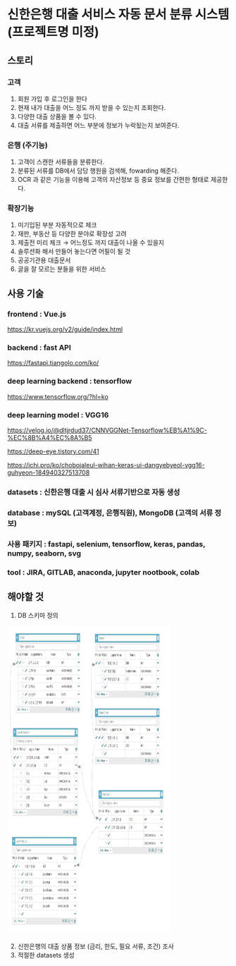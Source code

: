 신한은행 대출 서비스 자동 문서 분류 시스템 (프로젝트명 미정)
============= 


스토리
----


### 고객

1. 회원 가입 후 로그인을 한다
2. 현재 내가 대출을 어느 정도 까지 받을 수 있는지 조회한다.
3. 다양한 대출 상품을 볼 수 있다.
4. 대출 서류를 제출하면 어느 부분에 정보가 누락됬는지 보여준다.

### 은행 (주기능)

1. 고객이 스캔한 서류들을 분류한다.
2. 분류된 서류를 DB에서 담당 행원을 검색해, fowarding 해준다.
3. OCR 과 같은 기능을 이용해 고객의 자산정보 등 중요 정보를 간편한 형태로 제공한다.

### 확장기능

1. 미기입된 부분 자동적으로 체크
2. 재판, 부동산 등 다양한 분야로 확장성 고려
3. 제출전 미리 체크 → 어느정도 까지 대출이 나올 수 있을지
4. 솔루션화 해서 만들어 놓는다면 어필이 될 것
5. 공공기관용 대출문서
6. 글을 잘 모르는 분들을 위한 서비스

사용 기술
-------

### frontend : Vue.js

https://kr.vuejs.org/v2/guide/index.html

### backend : fast API

https://fastapi.tiangolo.com/ko/

### deep learning backend : tensorflow

https://www.tensorflow.org/?hl=ko

### deep learning model : VGG16

https://velog.io/@dltjrdud37/CNNVGGNet-Tensorflow%EB%A1%9C-%EC%8B%A4%EC%8A%B5

https://deep-eye.tistory.com/41

https://ichi.pro/ko/chobojaleul-wihan-keras-ui-dangyebyeol-vgg16-guhyeon-184940327513708

### datasets : 신한은행 대출 시 심사 서류기반으로 자동 생성

### database : mySQL (고객계정, 은행직원), MongoDB (고객의 서류 정보)

### 사용 패키지 : fastapi, selenium, tensorflow, keras, pandas, numpy, seaborn, svg

### tool : JIRA, GITLAB, anaconda, jupyter nootbook, colab

해야할 것
------- 
1. DB 스키마 정의
<img src="./img/DB이미지.jpg" width="370" height="700">


2. 신한은행의 대출 상품 정보 (금리, 한도, 필요 서류, 조건) 조사
3. 적절한 datasets 생성
